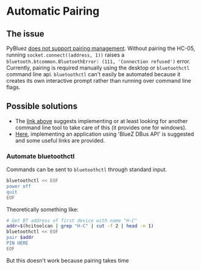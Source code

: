 # Automatic Pairing


## The issue

PyBluez [does not support pairing management](http://stackoverflow.com/questions/37500992/pybluez-pairing-bluetooth-device). Without pairing the HC-05, running `socket.connect((address, 1))` raises a `bluetooth.btcommon.BluetoothError: (111, 'Connection refused')` error. Currently, pairing is required manually using the desktop or `bluetoothctl` command line api. `bluetoothctl` can't easily be automated because it creates its own interactive prompt rather than running over command line flags.

## Possible solutions
- The [link above](http://stackoverflow.com/questions/37500992/pybluez-pairing-bluetooth-device) suggests implementing or at least looking for another command line tool to take care of this (it provides one for windows).
- [Here](http://stackoverflow.com/questions/42135297/setting-up-bluetooth-automatic-pairing-on-linux), implementing an application using 'BlueZ DBus API' is suggested and some useful links are provided.

### Automate bluetoothctl
Commands can be sent to `bluetoothctl` through standard input.
```bash
bluetoothctl << EOF
power off
quit
EOF
```
Theoretically something like:
```bash
# Get BT address of first device with name "H-C"
addr=$(hcitoolcan | grep "H-C" | cut -f 2 | head -n 1)
bluetoothctl << EOF
pair $addr
PIN HERE
EOF
```
But this doesn't work because pairing takes time
